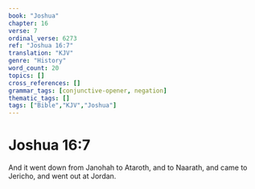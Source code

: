```yaml
---
book: "Joshua"
chapter: 16
verse: 7
ordinal_verse: 6273
ref: "Joshua 16:7"
translation: "KJV"
genre: "History"
word_count: 20
topics: []
cross_references: []
grammar_tags: [conjunctive-opener, negation]
thematic_tags: []
tags: ["Bible","KJV","Joshua"]
---
```


# Joshua 16:7

And it went down from Janohah to Ataroth, and to Naarath, and came to Jericho, and went out at Jordan.
